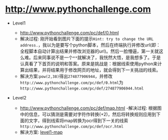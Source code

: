 # http://www.pythonchallenge.com

- Level1
    - http://www.pythonchallenge.com/pc/def/0.html
    - 解决过程:
    刚开始看到图片下面的提示`Hint: try to change the URL address.`，我以为是要写个python脚本，然后在终端执行并修改url(即：全程脚本自动计算出结果并修改浏览器的url)。然后一脸懵逼，第一关就这么难。后来同事说不是一个`**`就解决了，我恍然大悟，是我想多了。于是认真看了下首页的说明和答案。原来是挑战是：根据线索使用python来计算出结果，并将结果用于修改网页的地址，就会得到下一关挑战的线索。
    - 解决方案:`pow(2,38)`得出`274877906944`，并修改`http://www.pythonchallenge.com/pc/def/0.html`为`http://www.pythonchallenge.com/pc/def/274877906944.html`

- Level2
    - http://www.pythonchallenge.com/pc/def/map.html
    -解决过程: 根据图中的信息，可以猜测是需要对字符作转换(+2)，然后将转换规则应用到下面的文字，得到线索将map转换为ocr得到下一关的线索`http://www.pythonchallenge.com/pc/def/ocr.html`
    - 解决方案:  [level1-map]
    
    
    
    
    
    [level1-map]:https://github.com/MrChens/MrDemo/blob/master/python/challenge/level1-map.py
